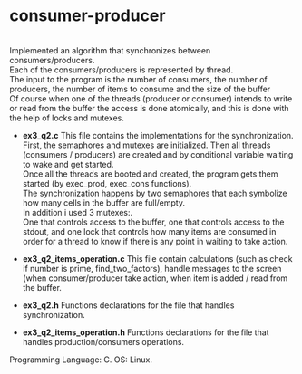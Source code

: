 # consumer-producer
<br/>
Implemented an algorithm that synchronizes between consumers/producers.<br/>
Each of the consumers/producers is represented by thread.<br/>
The input to the program is the number of consumers, the number of producers, the number of items to consume and the size of the buffer <br/>
Of course when one of the threads (producer or consumer) intends to write or read from the buffer the access is done atomically, and this is done with the help of locks and mutexes.<br/>
 
+ **ex3_q2.c** 
This file contains the implementations for the synchronization.<br/>
First, the semaphores and mutexes are initialized. Then all threads (consumers / producers) are created and by conditional variable waiting to wake and get started.<br/>
Once all the threads are booted and created, the program gets them started (by exec_prod, exec_cons functions).<br/>
The synchronization happens by two semaphores that each symbolize how many cells in the buffer are full/empty.<br/>In addition i used 3 mutexes:.<br/>
One that controls access to the buffer, one that controls access to the stdout, and one lock that controls how many items are consumed in order for a thread to know if there is any point in waiting to take action.

+ **ex3_q2_items_operation.c**
This file contain calculations (such as check if number is prime, find_two_factors), handle messages to the screen (when consumer/producer take action, when item is added / read from the buffer.  

+ **ex3_q2.h**
Functions declarations for the file that handles synchronization.<br/>

+ **ex3_q2_items_operation.h**
Functions declarations for the file that handles production/consumers operations.<br/>


Programming Language: C.
OS: Linux.
